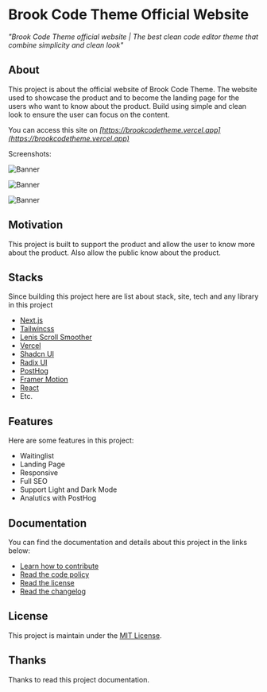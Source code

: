 # Brook Code Theme Official Website

_"Brook Code Theme official website | The best clean code editor theme that combine simplicity and clean look"_

## About

This project is about the official website of Brook Code Theme. The website used to showcase the product and to become the landing page for the users who want to know about the product. Build using simple and clean look to ensure the user can focus on the content.

You can access this site on _[https://brookcodetheme.vercel.app](https://brookcodetheme.vercel.app)_

Screenshots:

![Banner](https://cdn.hashnode.com/res/hashnode/image/upload/v1732187828243/cc1d78a8-387f-457e-841e-20f9528588e9.png)

![Banner](https://cdn.hashnode.com/res/hashnode/image/upload/v1732548343657/5d9b090f-4127-4f49-b4d6-c6f583aa3db9.png)

![Banner](https://cdn.hashnode.com/res/hashnode/image/upload/v1732548350443/43f4e5d7-4fda-4ad8-ab92-e57a78b11e7a.png)

## Motivation

This project is built to support the product and allow the user to know more about the product. Also allow the public know about the product.

## Stacks

Since building this project here are list about stack, site, tech and any library in this project

- [Next.js](https://nextjs.org)
- [Tailwincss](https://tailwindcss.com)
- [Lenis Scroll Smoother](https://lenis.studiofreight.com)
- [Vercel](https://vercel.com)
- [Shadcn UI](https://ui.shadcn.com)
- [Radix UI](https://radix-ui.com)
- [PostHog](https://posthog.com)
- [Framer Motion](https://www.framer.com/motion)
- [React](https://reactjs.org)
- Etc.

## Features

Here are some features in this project:

- Waitinglist
- Landing Page
- Responsive
- Full SEO
- Support Light and Dark Mode
- Analutics with PostHog

## Documentation

You can find the documentation and details about this project in the links below:

- [Learn how to contribute](./CONTRIBUTING.md)
- [Read the code policy](./CODE_OF_CONDUCT.md)
- [Read the license](./LICENSE)
- [Read the changelog](./CHANGELOG.md)

## License

This project is maintain under the [MIT License](./LICENSE).

## Thanks

Thanks to read this project documentation.
